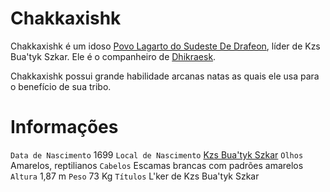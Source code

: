 <!-- TITLE: Chakkaxishk -->
<!-- SUBTITLE: L'ker de Kzs Bua'tyk Szkar -->

# Chakkaxishk
Chakkaxishk é um idoso [Povo Lagarto do Sudeste De Drafeon](http://localhost/lugares/plano-material/drafeon/sudeste-de-drafeon/etnias-do-sudeste-de-drafeon/povo-lagarto-do-sudeste-de-drafeon#povo-lagarto-do-sudeste-de-drafeon), líder de Kzs Bua'tyk Szkar. Ele é o companheiro de [Dhikraesk](http://localhost/individuos/dhikraesk#dhikraesk).

Chakkaxishk possui grande habilidade arcanas natas as quais ele usa para o benefício de sua tribo.

# Informações
`Data de Nascimento` 1699
`Local de Nascimento` [Kzs Bua'tyk Szkar](http://localhost/lugares/plano-material/drafeon/sudeste-de-drafeon/bahia-escura/kzs-buatyk-szkar#kzs-buatyk-szkar)
`Olhos` Amarelos, reptilianos
`Cabelos` Escamas brancas com padrões amarelos
`Altura` 1,87 m
`Peso` 73 Kg
`Títulos` L'ker de Kzs Bua'tyk Szkar


